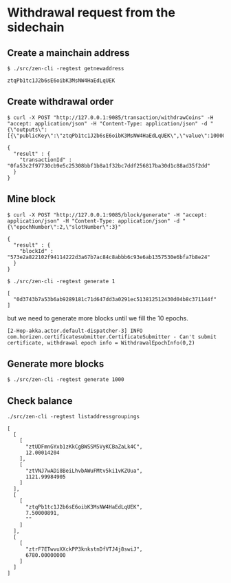 # Withdrawal request from the sidechain

## Create a mainchain address

```
$ ./src/zen-cli -regtest getnewaddress
```

```
ztqPb1tc1J2b6sE6oibK3MsNW4HaEdLqUEK
```

## Create withdrawal order
```
$ curl -X POST "http://127.0.0.1:9085/transaction/withdrawCoins" -H "accept: application/json" -H "Content-Type: application/json" -d "{\"outputs\":[{\"publicKey\":\"ztqPb1tc1J2b6sE6oibK3MsNW4HaEdLqUEK\",\"value\":1000000000}],\"fee\":0}"
```

```
{
  "result" : {
    "transactionId" : "0fa53c2f97730cb9e5c25308bbf1b8a1f32bc7ddf256817ba30d1c88ad35f2dd"
  }
}
```

## Mine block
```
$ curl -X POST "http://127.0.0.1:9085/block/generate" -H "accept: application/json" -H "Content-Type: application/json" -d "{\"epochNumber\":2,\"slotNumber\":3}"
```

```
{
  "result" : {
    "blockId" : "573e2a822102f94114222d3a67b7ac84c8abbb6c93e6ab1357530e6bfa7b8e24"
  }
}
```

```
$ ./src/zen-cli -regtest generate 1
```

```
[
  "0d3743b7a53b6ab9289181c71d647dd3a0291ec513812512430d04b8c371144f"
]
```

but we need to generate more blocks until we fill the 10 epochs.

```
[2-Hop-akka.actor.default-dispatcher-3] INFO com.horizen.certificatesubmitter.CertificateSubmitter - Can't submit certificate, withdrawal epoch info = WithdrawalEpochInfo(0,2)
```

## Generate more blocks
```
$ ./src/zen-cli -regtest generate 1000
```

## Check balance
```
./src/zen-cli -regtest listaddressgroupings
```

```
[
  [
    [
      "ztUDFmnGYxb1zKkCgBWSSM5VyKCBaZaLk4C",
      12.00014204
    ],
    [
      "ztVNJ7wADi8BeiLhvbAWuFMtv5ki1vKZUua",
      1121.99984905
    ]
  ],
  [
    [
      "ztqPb1tc1J2b6sE6oibK3MsNW4HaEdLqUEK",
      7.50000891,
      ""
    ]
  ],
  [
    [
      "ztrF7ETwvuXXckPP3knkstnDfVTJ4j8swiJ",
      6780.00000000
    ]
  ]
]
```

